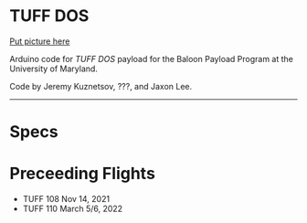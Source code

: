 # TUFF DOS
[Put picture here]()

Arduino code for _TUFF DOS_ payload for the Baloon Payload Program at the University of Maryland.

Code by Jeremy Kuznetsov, ???, and Jaxon Lee.

-------

# Specs

# Preceeding Flights
- TUFF 108          Nov 14,     2021
- TUFF 110          March 5/6,  2022

